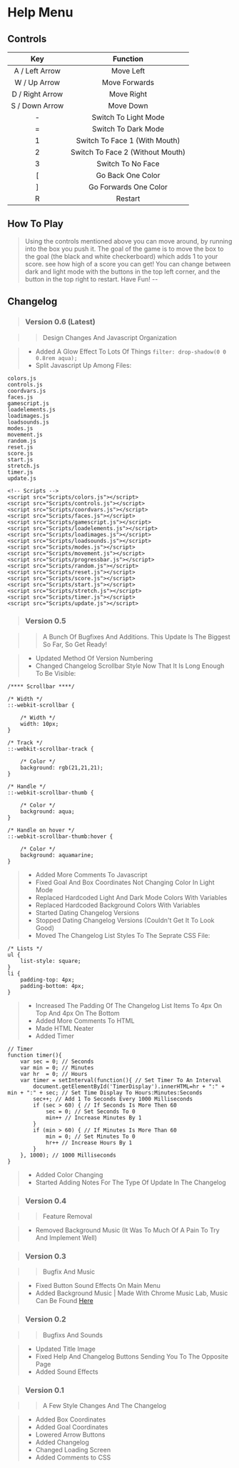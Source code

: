 # Help Menu

## Controls

|Key|Function|
|:-:|:------:|
|A / Left Arrow|Move Left|
|W / Up Arrow|Move Forwards|
|D / Right Arrow|Move Right|
|S / Down Arrow|Move Down|
|-|Switch To Light Mode|
|=|Switch To Dark Mode|
|1|Switch To Face 1 (With Mouth)|
|2|Switch To Face 2 (Without Mouth)|
|3|Switch To No Face|
|[|Go Back One Color|
|]|Go Forwards One Color|
|R|Restart|

## How To Play

> Using the controls mentioned above you can move around, by running into the box you push it. The goal of the game is to move the box to the goal (the black and white checkerboard) which adds 1 to your score. see how high of a score you can get! You can change between dark and light mode with the buttons in the top left corner, and the button in the top right to restart. Have Fun!
--

## Changelog
> ### Version 0.6 (Latest)

>> Design Changes And Javascript Organization

> - Added A Glow Effect To Lots Of Things
`filter: drop-shadow(0 0 0.8rem aqua);`
> - Split Javascript Up Among Files:
```
colors.js
controls.js
coordvars.js
faces.js
gamescript.js
loadelements.js
loadimages.js
loadsounds.js
modes.js
movement.js
random.js
reset.js
score.js
start.js
stretch.js
timer.js
update.js
```
```
<!-- Scripts -->
<script src="Scripts/colors.js"></script>
<script src="Scripts/controls.js"></script>
<script src="Scripts/coordvars.js"></script>
<script src="Scripts/faces.js"></script>
<script src="Scripts/gamescript.js"></script>
<script src="Scripts/loadelements.js"></script>
<script src="Scripts/loadimages.js"></script>
<script src="Scripts/loadsounds.js"></script>
<script src="Scripts/modes.js"></script>
<script src="Scripts/movement.js"></script>
<script src="Scripts/progressbar.js"></script>
<script src="Scripts/random.js"></script>
<script src="Scripts/reset.js"></script>
<script src="Scripts/score.js"></script>
<script src="Scripts/start.js"></script>
<script src="Scripts/stretch.js"></script>
<script src="Scripts/timer.js"></script>
<script src="Scripts/update.js"></script>
```

> ### Version 0.5

>> A Bunch Of Bugfixes And Additions. This Update Is The Biggest So Far, So Get Ready!

> - Updated Method Of Version Numbering
> - Changed Changelog Scrollbar Style Now That It Is Long Enough To Be Visible:
```
/**** Scrollbar ****/

/* Width */
::-webkit-scrollbar {

    /* Width */
    width: 10px;
}
    
/* Track */
::-webkit-scrollbar-track {

    /* Color */
    background: rgb(21,21,21);
}

/* Handle */
::-webkit-scrollbar-thumb {

    /* Color */
    background: aqua;
}
  
/* Handle on hover */
::-webkit-scrollbar-thumb:hover {

    /* Color */
    background: aquamarine;
}
```
> - Added More Comments To Javascript
> - Fixed Goal And Box Coordinates Not Changing Color In Light Mode
> - Replaced Hardcoded Light And Dark Mode Colors With Variables
> - Replaced Hardcoded Background Colors With Variables
> - Started Dating Changelog Versions
> - Stopped Dating Changelog Versions (Couldn't Get It To Look Good)
> - Moved The Changelog List Styles To The Seprate CSS File:
```
/* Lists */
ul {
    list-style: square;
}
li {
    padding-top: 4px;
    padding-bottom: 4px;
}
```
> - Increased The Padding Of The Changelog List Items To 4px On Top And 4px On The Bottom
> - Added More Comments To HTML
> - Made HTML Neater
> - Added Timer
```
// Timer
function timer(){
    var sec = 0; // Seconds
    var min = 0; // Minutes
    var hr  = 0; // Hours
    var timer = setInterval(function(){ // Set Timer To An Interval
        document.getElementById('TimerDisplay').innerHTML=hr + ":" + min + ":" + sec; // Set Time Display To Hours:Minutes:Seconds
        sec++; // Add 1 To Seconds Every 1000 Milliseconds
        if (sec > 60) { // If Seconds Is More Then 60
            sec = 0; // Set Seconds To 0
            min++ // Increase Minutes By 1
        }
        if (min > 60) { // If Minutes Is More Than 60
            min = 0; // Set Minutes To 0
            hr++ // Increase Hours By 1
        }
    }, 1000); // 1000 Milliseconds
}
```
> - Added Color Changing
> - Started Adding Notes For The Type Of Update In The Changelog

> ### Version 0.4

>> Feature Removal

> - Removed Background Music (It Was To Much Of A Pain To Try And Implement Well)

> ### Version 0.3

>> Bugfix And Music

> - Fixed Button Sound Effects On Main Menu
> - Added Background Music | Made With Chrome Music Lab, Music Can Be Found  [Here](https://musiclab.chromeexperiments.com/Song-Maker/song/5857563646754816)

> ### Version 0.2

>> Bugfixs And Sounds

> - Updated Title Image
> - Fixed Help And Changelog Buttons Sending You To The Opposite Page
> - Added Sound Effects

> ### Version 0.1

>> A Few Style Changes And The Changelog

> - Added Box Coordinates
> - Added Goal Coordinates
> - Lowered Arrow Buttons
> - Added Changelog
> - Changed Loading Screen
> - Added Comments to CSS